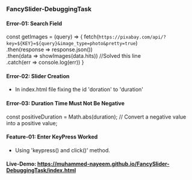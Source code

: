 ### FancySlider-DebuggingTask

#### Error-01: Search Field
const getImages = (query) => {
  fetch(`https://pixabay.com/api/?key=${KEY}=${query}&image_type=photo&pretty=true`)<br>
    .then(response => response.json())<br>
    .then(data => showImages(data.hits)) //Solved this line <br>
    .catch(err => console.log(err))
}

#### Error-02: Slider Creation
 - In index.html file fixing the id 'doration' to 'duration' <br>

 #### Error-03: Duration Time Must Not Be Negative
 const positiveDuration = Math.abs(duration); // Convert a negative value into a positive value;<br>

#### Feature-01: Enter KeyPress Worked
- Using 'keypress() and click()' method.

#### Live-Demo: https://muhammed-nayeem.github.io/FancySlider-DebuggingTask/index.html